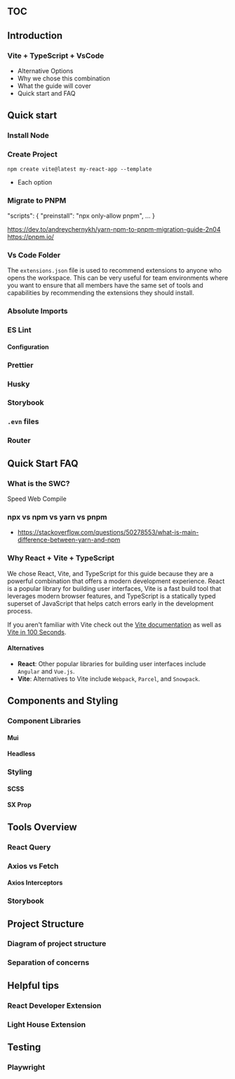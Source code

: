 ## TOC

## Introduction

### Vite + TypeScript + VsCode
- Alternative Options
- Why we chose this combination
- What the guide will cover
- Quick start and FAQ

## Quick start

### Install Node

### Create Project

```
npm create vite@latest my-react-app --template
```
- Each option

### Migrate to PNPM

"scripts": { "preinstall": "npx only-allow pnpm", ... }

https://dev.to/andreychernykh/yarn-npm-to-pnpm-migration-guide-2n04
https://pnpm.io/

### Vs Code Folder

The `extensions.json` file is used to recommend extensions to anyone who opens the workspace. This can be very useful for team environments where you want to ensure that all members have the same set of tools and capabilities by recommending the extensions they should install.

### Absolute Imports

### ES Lint

#### Configuration

### Prettier

### Husky

### Storybook

### `.evn` files

### Router


## Quick Start FAQ
### What is the SWC?
Speed Web Compile

###  npx vs npm vs yarn vs pnpm
- https://stackoverflow.com/questions/50278553/what-is-main-difference-between-yarn-and-npm

### Why React + Vite + TypeScript

We chose React, Vite, and TypeScript for this guide because they are a powerful combination that offers a modern development experience. React is a popular library for building user interfaces, Vite is a fast build tool that leverages modern browser features, and TypeScript is a statically typed superset of JavaScript that helps catch errors early in the development process.

If you aren't familiar with Vite check out the [Vite documentation](https://vitejs.dev/) as well as [Vite in 100 Seconds](https://www.youtube.com/watch?v=KCrXgy8qtjM).

#### Alternatives

- **React**: Other popular libraries for building user interfaces include `Angular` and `Vue.js`.
- **Vite**: Alternatives to Vite include `Webpack`, `Parcel`, and `Snowpack`.

## Components and Styling

### Component Libraries

#### Mui

#### Headless

### Styling

#### SCSS

#### SX Prop

## Tools Overview

### React Query

### Axios vs Fetch

#### Axios Interceptors

### Storybook

## Project Structure

### Diagram of project structure

### Separation of concerns

## Helpful tips

### React Developer Extension

### Light House Extension

## Testing

### Playwright

